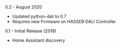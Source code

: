 
0.2 - August 2020
  - Updated python-dali to 0.7
  - Requires new Firmware on HASSEB DALI Controller

0.1 - Initial Release (2018)
  - Home Assistant discovery
